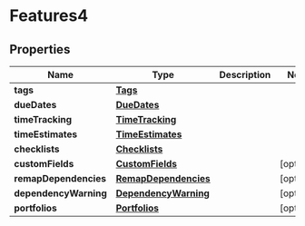 

# Features4


## Properties

| Name | Type | Description | Notes |
|------------ | ------------- | ------------- | -------------|
|**tags** | [**Tags**](Tags.md) |  |  |
|**dueDates** | [**DueDates**](DueDates.md) |  |  |
|**timeTracking** | [**TimeTracking**](TimeTracking.md) |  |  |
|**timeEstimates** | [**TimeEstimates**](TimeEstimates.md) |  |  |
|**checklists** | [**Checklists**](Checklists.md) |  |  |
|**customFields** | [**CustomFields**](CustomFields.md) |  |  [optional] |
|**remapDependencies** | [**RemapDependencies**](RemapDependencies.md) |  |  [optional] |
|**dependencyWarning** | [**DependencyWarning**](DependencyWarning.md) |  |  [optional] |
|**portfolios** | [**Portfolios**](Portfolios.md) |  |  [optional] |




